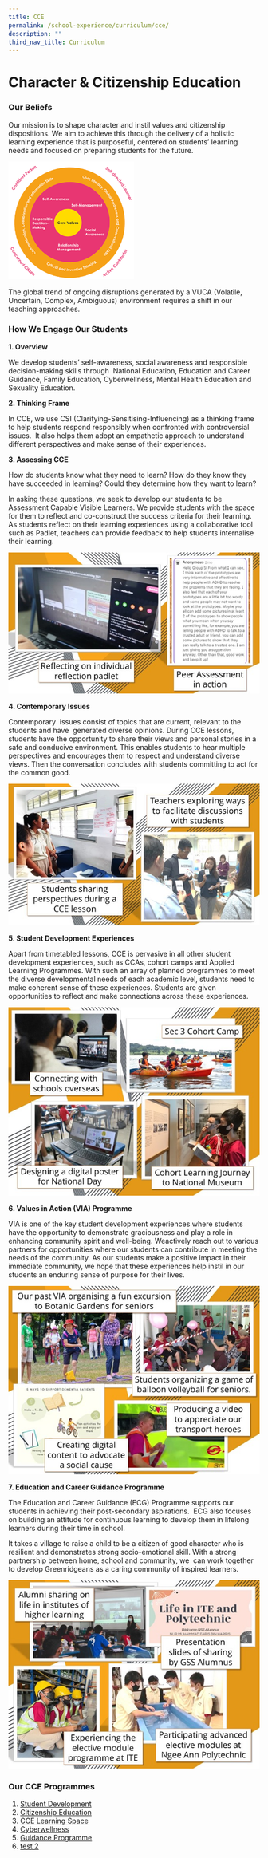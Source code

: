```yaml
---
title: CCE
permalink: /school-experience/curriculum/cce/
description: ""
third_nav_title: Curriculum
---
```

# **Character & Citizenship Education**

### Our Beliefs

Our mission is to shape character and instil values and citizenship dispositions. We aim to achieve this through the delivery of a holistic learning experience that is purposeful, centered on students’ learning needs and focused on preparing students for the future.

<img src="/images/CCE1.png" 
     style="width:50%">

The global trend of ongoing disruptions generated by a VUCA (Volatile, Uncertain, Complex, Ambiguous) environment requires a shift in our teaching approaches.

### How We Engage Our Students

**1\. Overview**

We develop students’ self-awareness, social awareness and responsible decision-making skills through  National Education, Education and Career Guidance, Family Education, Cyberwellness, Mental Health Education and Sexuality Education.  

**2\. Thinking Frame** 

In CCE, we use CSI (Clarifying-Sensitising-Influencing) as a thinking frame to help students respond responsibly when confronted with controversial issues.  It also helps them adopt an empathetic approach to understand different perspectives and make sense of their experiences.

**3\. Assessing CCE** 

How do students know what they need to learn? How do they know they have succeeded in learning? Could they determine how they want to learn? 

In asking these questions, we seek to develop our students to be Assessment Capable Visible Learners. We provide students with the space for them to reflect and co-construct the success criteria for their learning. As students reflect on their learning experiences using a collaborative tool such as Padlet, teachers can provide feedback to help students internalise their learning.

![](/images/CCE2.jpg)

**4\. Contemporary Issues**  

Contemporary  issues consist of topics that are current, relevant to the students and have  generated diverse opinions. During CCE lessons, students have the opportunity to share their views and personal stories in a safe and conducive environment. This enables students to hear multiple perspectives and encourages them to respect and understand diverse views. Then the conversation concludes with students committing to act for the common good.

![](/images/CCE3.jpg)

**5\. Student Development Experiences**   

Apart from timetabled lessons, CCE is pervasive in all other student development experiences, such as CCAs, cohort camps and Applied Learning Programmes. With such an array of planned programmes to meet the diverse developmental needs of each academic level, students need to make coherent sense of these experiences. Students are given opportunities to reflect and make connections across these experiences.

![](/images/CCE4.jpg)

**6\. Values in Action (VIA) Programme**  

VIA is one of the key student development experiences where students have the opportunity to demonstrate graciousness and play a role in enhancing community spirit and well-being. Weactively reach out to various partners for opportunities where our students can contribute in meeting the needs of the community. As our students make a positive impact in their immediate community, we hope that these experiences help instil in our students an enduring sense of purpose for their lives.

![](/images/CCE5.jpg)

**7\. Education and Career Guidance Programme** 

The Education and Career Guidance (ECG) Programme supports our students in achieving their post-secondary aspirations.  ECG also focuses on building an attitude for continuous learning to develop them in lifelong learners during their time in school. 

It takes a village to raise a child to be a citizen of good character who is  resilient and demonstrates strong socio-emotional skill. With a strong partnership between home, school and community, we  can work together to develop Greenridgeans as a caring community of inspired learners.

![](/images/CCE6.jpg)

### Our CCE Programmes

1. [Student Development](/school-experience/curriculum/cce/student-development/)
2. [Citizenship Education](/school-experience/curriculum/cce/citizenship-education/values-in-action/)
3. [CCE Learning Space](/school-experience/curriculum/cce/cce-learning-space/)
4. [Cyberwellness](/school-experience/curriculum/cce/cyber-wellness/)
5. [Guidance Programme](/school-experience/curriculum/character-n-citizenship-education/guidance-programme/)
6. [test 2](/curriculum/CCE/permalink)